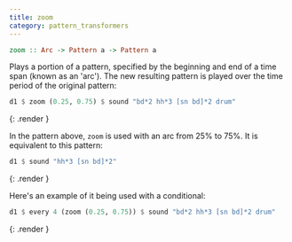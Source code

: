 ```yaml
---
title: zoom
category: pattern_transformers
---
```


~~~~ haskell
zoom :: Arc -> Pattern a -> Pattern a
~~~~

Plays a portion of a pattern, specified by the beginning and end of a time span (known as an 'arc'). 
The new resulting pattern is played over the time period of the original pattern:

~~~~ haskell
d1 $ zoom (0.25, 0.75) $ sound "bd*2 hh*3 [sn bd]*2 drum"
~~~~
{: .render }

In the pattern above, `zoom` is used with an arc from 25% to 75%. It is equivalent to this pattern:

~~~~ haskell
d1 $ sound "hh*3 [sn bd]*2"
~~~~
{: .render }

Here's an example of it being used with a conditional:

~~~~ haskell
d1 $ every 4 (zoom (0.25, 0.75)) $ sound "bd*2 hh*3 [sn bd]*2 drum"
~~~~
{: .render }
